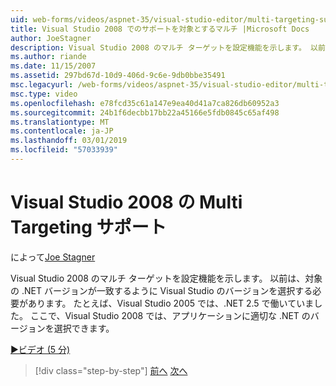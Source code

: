 ```yaml
---
uid: web-forms/videos/aspnet-35/visual-studio-editor/multi-targeting-support-in-visual-studio-2008
title: Visual Studio 2008 でのサポートを対象とするマルチ |Microsoft Docs
author: JoeStagner
description: Visual Studio 2008 のマルチ ターゲットを設定機能を示します。 以前は、対象となる .NET versi を一致するように Visual Studio のバージョンを選択する必要がある.
ms.author: riande
ms.date: 11/15/2007
ms.assetid: 297bd67d-10d9-406d-9c6e-9db0bbe35491
msc.legacyurl: /web-forms/videos/aspnet-35/visual-studio-editor/multi-targeting-support-in-visual-studio-2008
msc.type: video
ms.openlocfilehash: e78fcd35c61a147e9ea40d41a7ca826db60952a3
ms.sourcegitcommit: 24b1f6decbb17bb22a45166e5fdb0845c65af498
ms.translationtype: MT
ms.contentlocale: ja-JP
ms.lasthandoff: 03/01/2019
ms.locfileid: "57033939"
---
```

<a name="multi-targeting-support-in-visual-studio-2008"></a>Visual Studio 2008 の Multi Targeting サポート
====================
によって[Joe Stagner](https://github.com/JoeStagner)

Visual Studio 2008 のマルチ ターゲットを設定機能を示します。 以前は、対象の .NET バージョンが一致するように Visual Studio のバージョンを選択する必要があります。 たとえば、Visual Studio 2005 では、.NET 2.5 で働いていました。 ここで、Visual Studio 2008 では、アプリケーションに適切な .NET のバージョンを選択できます。

[&#9654;ビデオ (5 分)](https://channel9.msdn.com/Blogs/ASP-NET-Site-Videos/multi-targeting-support-in-visual-studio-2008)

> [!div class="step-by-step"]
> [前へ](javascript-debugging-in-visual-studio-2008.md)
> [次へ](intellisense-for-jscript-and-aspnet-ajax.md)

